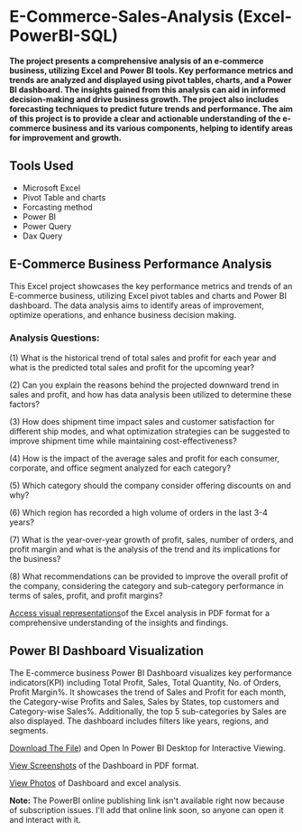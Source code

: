 # E-Commerce-Sales-Analysis (Excel-PowerBI-SQL)

**The project presents a comprehensive analysis of an e-commerce business, utilizing Excel and Power BI tools. Key performance metrics and trends are analyzed and displayed using pivot tables, charts, and a Power BI dashboard. The insights gained from this analysis can aid in informed decision-making and drive business growth. The project also includes forecasting techniques to predict future trends and performance. The aim of this project is to provide a clear and actionable understanding of the e-commerce business and its various components, helping to identify areas for improvement and growth.**


## **Tools Used**

* Microsoft Excel
* Pivot Table and charts
* Forcasting method
* Power BI
* Power Query
* Dax Query


## **E-Commerce Business Performance Analysis**

This Excel project showcases the key performance metrics and trends of an E-commerce business, utilizing Excel pivot tables and charts and Power BI dashboard. The data analysis aims to identify areas of improvement, optimize operations, and enhance business decision making.

### **Analysis Questions:**

(1) What is the historical trend of total sales and profit for each year and what is the predicted total sales and profit for the upcoming year?

(2) Can you explain the reasons behind the projected downward trend in sales and profit, and how has data analysis been utilized to determine these factors?

(3) How does shipment time impact sales and customer satisfaction for different ship modes, and what optimization strategies can be suggested to improve shipment time while maintaining cost-effectiveness?

(4) How is the impact of the average sales and profit for each consumer, corporate, and office segment analyzed for each category?

(5) Which category should the company consider offering discounts on and why?

(6) Which region has recorded a high volume of orders in the last 3-4 years?

(7) What is the year-over-year growth of profit, sales, number of orders, and profit margin and what is the analysis of the trend and its implications for the business?

(8) What recommendations can be provided to improve the overall profit of the company, considering the category and sub-category performance in terms of sales, profit, and profit margins?

[Access visual representations](https://github.com/guunnn/E-Commerce-Sales-Analysis-Excel-PowerBI-/blob/main/2.Data%20Analysis%20in%20Excel.pdf)of the Excel analysis in PDF format for a comprehensive understanding of the insights and findings.

## **Power BI Dashboard Visualization**

The E-commerce business Power BI Dashboard visualizes key performance indicators(KPI) including Total Profit, Sales, Total Quantity, No. of Orders, Profit Margin%.
It showcases the trend of Sales and Profit for each month, the Category-wise Profits and Sales, Sales by States, top customers and Category-wise Sales%. Additionally, the top 5 sub-categories by Sales are also displayed. The dashboard includes filters like years, regions, and segments.

[Download The File](https://github.com/guunnn/E-Commerce-Sales-Analysis-Excel-PowerBI-/blob/main/1_Ecommerce%20Business%20Dashboard.pbix)) and Open In Power BI Desktop for Interactive Viewing.

 [View Screenshots]() of the Dashboard in PDF format.
 
   [View Photos](https://github.com/SarangGami/E-Commerce-Sales-Analysis-Excel-PowerBI/tree/main/dashboard%20and%20Excel%20analysis%20photos) of Dashboard and excel analysis.

  
**Note:** The PowerBI online publishing link isn't available right now because of subscription issues. I'll add that online link soon, so anyone can open it and interact with it.




